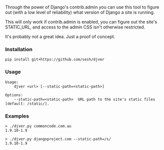 Through the power of Django's contrib.admin you can use this tool to figure out
(with a low level of reliability) what version of Django a site is running.

This will only work if contrib.admin is enabled, you can figure out the site's
STATIC_URL, and access to the admin CSS isn't otherwise restricted.

It's probably not a great idea. Just a proof of concept.


### Installation

    pip install git+https://github.com/sesh/djver


### Usage

    Usage:
        djver <url> [--static-path=<static-path>]

    Options:
        --static-path=<static-path>  URL path to the site's static files [default: /static/].


### Examples

    > ./djver.py commoncode.com.au
    1.9.10-1.9

    > ./djver.py djangoproject.com --static-path=/s/
    1.9.10-1.9

